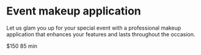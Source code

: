# Event makeup application

Let us glam you up for your special event with a professional makeup application that enhances your features and lasts throughout the occasion.

$150 85 min
